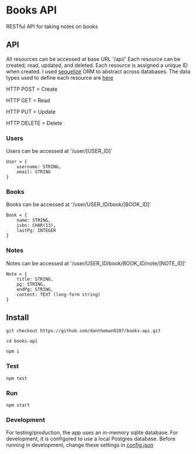 # Books API
RESTful API for taking notes on books

## API
All resources can be accessed at base URL '/api/'
Each resource can be created, read, updated, and deleted.
Each resource is assigned a unique ID when created.
I used [sequelize](sequelizejs.com) ORM to abstract across databases.
The data types used to define each resource are [here](http://docs.sequelizejs.com/en/latest/api/datatypes)


HTTP POST = Create

HTTP GET = Read

HTTP PUT = Update

HTTP DELETE = Delete

### Users
Users can be accessed at '/user/[USER_ID]'

	User = {
		username: STRING,
		email: STRING
	}

### Books
Books can be accessed at '/user/USER_ID/book/[BOOK_ID]'

	Book = {
		name: STRING,
        isbn: CHAR(13),
        lastPg: INTEGER
	}

### Notes
Notes can be accessed at '/user/USER_ID/book/BOOK_ID/note/[NOTE_ID]'

	Note = {
		title: STRING,
        pg: STRING,
        endPg: STRING,
        content: TEXT (long-form string)
	}

## Install

	git checkout https://github.com/dantheman0207/books-api.git

	cd books-api

	npm i

### Test

	npm test

### Run

	npm start


### Development
For testing/production, the app uses an in-memory sqlite database. For development, it is configured to use a local Postgres database. Before running in development, change these settings in [config.json](config/config.json)